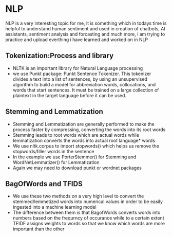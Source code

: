 # NLP
NLP is a very interesting topic for me, it is something which in todays time is helpful to understand human sentiment and used in creation of chatbots, AI assistants, sentiment analysis and forcasting and much more, i am trying to practice and upload everthing i have learned and worked on in NLP

## Tokenization:Process and library 
- NLTK is an important library for Natural Language processing
- we use Punkt package: Punkt Sentence Tokenizer. This tokenizer divides a text into a list of sentences, by using an unsupervised algorithm to build a model for abbreviation words, collocations, and words that start sentences. It must be trained on a large collection of plaintext in the target language before it can be used.

## Stemming and Lemmatization 
- Stemming and Lemmatization are generally performed to make the process faster by compressing, converting the words into its root words
- Stemming leads to root words which are actual words while lemmatization converts the words into actual root language* words
- We use nltk.corpus to import stopwords() which helps us remove the stopwords/filler words in the sentence 
- In the example we use  PorterStemmer() for Stemming and WordNetLemmatizer() for Lemmatization
- Again we may need to download punkt or wordnet packages 

## BagOfWords and TFIDS
- We use these two methods on a very high level to convert the stemmed/lemmetized words into numerical values in order to be easily ingested into a machine learning model
- The difference between them is that BagofWords converts words into numbers based on the frequrncy of occurance while to a certain extent TFIDF assigns weights to words so that we know which words are more important than the other
